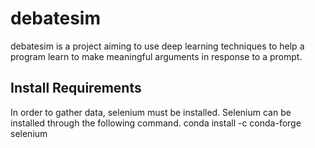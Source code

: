 # debatesim
debatesim is a project aiming to use deep learning techniques to help a program learn to make meaningful arguments in response to a prompt.

## Install Requirements
In order to gather data, selenium must be installed. Selenium can be installed through the following command.
conda install -c conda-forge selenium
